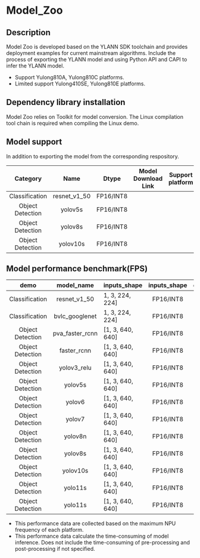 # Model_Zoo
## Description
Model Zoo is developed based on the YLANN SDK toolchain and provides deployment examples for current mainstream algorithms. 
Include the process of exporting the YLANN model and using Python API and CAPI to infer the YLANN model.

<ul>
<li>Support Yulong810A, Yulong810C platforms.</li>
<li>Limited support Yulong410SE, Yulong810E platforms.</li>
</ul>

## Dependency library installation
Model Zoo relies on Toolkit for model conversion. The Linux compilation tool chain is required when compiling the Linux demo. 
## Model support
In addition to exporting the model from the corresponding respository.

|     Category     |     Name     |   Dtype   | Model Download Link | Support platform |
|:----------------:|:------------:|:---------:|:-------------------:|:----------------:|
|  Classification  | resnet_v1_50 | FP16/INT8 |                     |                  |
| Object Detection |   yolov5s    | FP16/INT8 |                     |                  |
| Object Detection |   yolov8s    | FP16/INT8 |                     |                  |
| Object Detection |   yolov10s   | FP16/INT8 |                     |                  |

## Model performance benchmark(FPS)

|       demo       |   model_name    | inputs_shape     | inputs_shape | dtype | Yulong810A |
|:----------------:|:---------------:|------------------|:------------:|:-----:|:----------:|
|  Classification  |  resnet_v1_50   | 1, 3, 224, 224]  |  FP16/INT8   | INT8  |   111.11   |
|  Classification  | bvlc_googlenet  | 1, 3, 224, 224]  |  FP16/INT8   | INT8  |    250     |
| Object Detection | pva_faster_rcnn | [1, 3, 640, 640] |  FP16/INT8   | INT8  |   58.82    |
| Object Detection |   faster_rcnn   | [1, 3, 640, 640] |  FP16/INT8   | INT8  |   10.98    |
| Object Detection |   yolov3_relu   | [1, 3, 640, 640] |  FP16/INT8   | INT8  |     52     |
| Object Detection |     yolov5s     | [1, 3, 640, 640] |  FP16/INT8   | INT8  |     28     |
| Object Detection |     yolov6      | [1, 3, 640, 640] |  FP16/INT8   | INT8  |     28     |
| Object Detection |     yolov7      | [1, 3, 640, 640] |  FP16/INT8   | INT8  |   111.11   |
| Object Detection |     yolov8n     | [1, 3, 640, 640] |  FP16/INT8   | INT8  |     26     |
| Object Detection |     yolov8s     | [1, 3, 640, 640] |  FP16/INT8   | INT8  |     40     |
| Object Detection |    yolov10s     | [1, 3, 640, 640] |  FP16/INT8   | INT8  |     55     |
| Object Detection |     yolo11s     | [1, 3, 640, 640] |  FP16/INT8   | INT8  |     55     |
| Object Detection |     yolo11s     | [1, 3, 640, 640] |  FP16/INT8   | INT8  |     55     |


<ul>
<li>This performance data are collected based on the maximum NPU frequency of each platform.</li>
<li>This performance data calculate the time-consuming of model inference. Does not include the time-consuming of pre-processing and post-processing if not specified.</li>
</ul>




